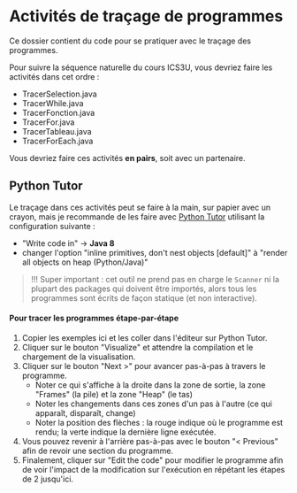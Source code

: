 # Activités de traçage de programmes

Ce dossier contient du code pour se pratiquer avec le traçage des programmes.

Pour suivre la séquence naturelle du cours ICS3U, vous devriez faire les activités dans cet ordre :

* TracerSelection.java
* TracerWhile.java
* TracerFonction.java
* TracerFor.java
* TracerTableau.java
* TracerForEach.java

Vous devriez faire ces activités **en pairs**, soit avec un partenaire.

## Python Tutor

Le traçage dans ces activités peut se faire à la main, sur papier avec un crayon, mais je recommande de les faire avec [Python Tutor](https://pythontutor.com/visualize.html#mode=edit) utilisant la configuration suivante :

* "Write code in" -> **Java 8**
* changer l'option "inline primitives, don't nest objects [default]" à "render all objects on heap (Python/Java)"

>!!! Super important : cet outil ne prend pas en charge le `Scanner` ni la plupart des packages qui doivent être importés, alors tous les programmes sont écrits de façon statique (et non interactive).

#### Pour tracer les programmes étape-par-étape

1. Copier les exemples ici et les coller dans l'éditeur sur Python Tutor.
1. Cliquer sur le bouton "Visualize" et attendre la compilation et le chargement de la visualisation.
1. Cliquer sur le bouton "Next >" pour avancer pas-à-pas à travers le programme.
     * Noter ce qui s'affiche à la droite dans la zone de sortie, la zone "Frames" (la pile) et la zone "Heap" (le tas)
     * Noter les changements dans ces zones d'un pas à l'autre (ce qui apparaît, disparaît, change)
     * Noter la position des flèches : la rouge indique où le programme est rendu; la verte indique la dernière ligne exécutée.
1. Vous pouvez revenir à l'arrière pas-à-pas avec le bouton "< Previous" afin de revoir une section du programme.
1. Finalement, cliquer sur "Edit the code" pour modifier le programme afin de voir l'impact de la modification sur l'exécution en répétant les étapes de 2 jusqu'ici.
